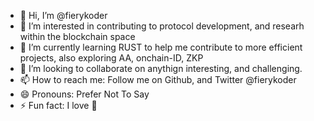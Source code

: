 - 👋 Hi, I’m @fierykoder
- 👀 I’m interested in contributing to protocol development, and researh within the blockchain space
- 🌱 I’m currently learning RUST to help me contribute to more efficient projects, also exploring AA, onchain-ID, ZKP
- 💞️ I’m looking to collaborate on anythign interesting, and challenging. 
- 📫 How to reach me: Follow me on Github, and Twitter @fierykoder
- 😄 Pronouns: Prefer Not To Say
- ⚡ Fun fact: I love 🌊

<!---
fierykoder/fierykoder is a ✨ special ✨ repository because its `README.md` (this file) appears on your GitHub profile.
You can click the Preview link to take a look at your changes.
--->
